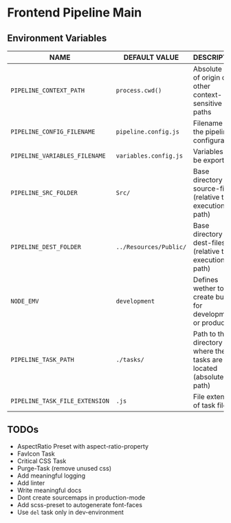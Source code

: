 # Frontend Pipeline Main

## Environment Variables

| NAME | DEFAULT VALUE | DESCRIPTION |
| --- | --- | --- |
| `PIPELINE_CONTEXT_PATH` | `process.cwd()` | Absolute path of origin of all other context-sensitive paths |
| `PIPELINE_CONFIG_FILENAME` | `pipeline.config.js` |  Filename of the pipeline-configuration |
| `PIPELINE_VARIABLES_FILENAME` | `variables.config.js` | Variables to be exported |
| `PIPELINE_SRC_FOLDER` | `Src/` | Base directory for source-files (relative to execution path) |
| `PIPELINE_DEST_FOLDER` | `../Resources/Public/` | Base directory for dest-files (relative to execution path) |
| `NODE_EMV` | `development` | Defines wether to create builds for development or production |
| `PIPELINE_TASK_PATH` | `./tasks/` | Path to the directory where the tasks are located (absolute path) |
| `PIPELINE_TASK_FILE_EXTENSION` | `.js` | File extension of task files |

## TODOs

- AspectRatio Preset with aspect-ratio-property
- FavIcon Task
- Critical CSS Task
- Purge-Task (remove unused css)
- Add meaningful logging
- Add linter
- Write meaningful docs
- Dont create sourcemaps in production-mode
- Add scss-preset to autogenerate font-faces
- Use `del` task only in dev-environment
